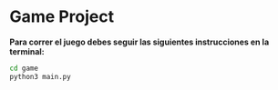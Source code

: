 # Game Project 

**Para correr el juego debes seguir las siguientes instrucciones en la terminal:**

```sh
cd game
python3 main.py
```